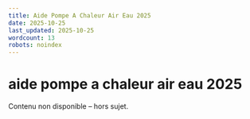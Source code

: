 ```yaml
---
title: Aide Pompe A Chaleur Air Eau 2025
date: 2025-10-25
last_updated: 2025-10-25
wordcount: 13
robots: noindex
---
```


# aide pompe a chaleur air eau 2025

Contenu non disponible – hors sujet.